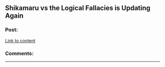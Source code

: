 ## Shikamaru vs the Logical Fallacies is Updating Again

### Post:

[Link to content](https://www.fanfiction.net/s/6781426/1/Shikamaru-vs-the-Logical-Fallacies)

### Comments:

---

